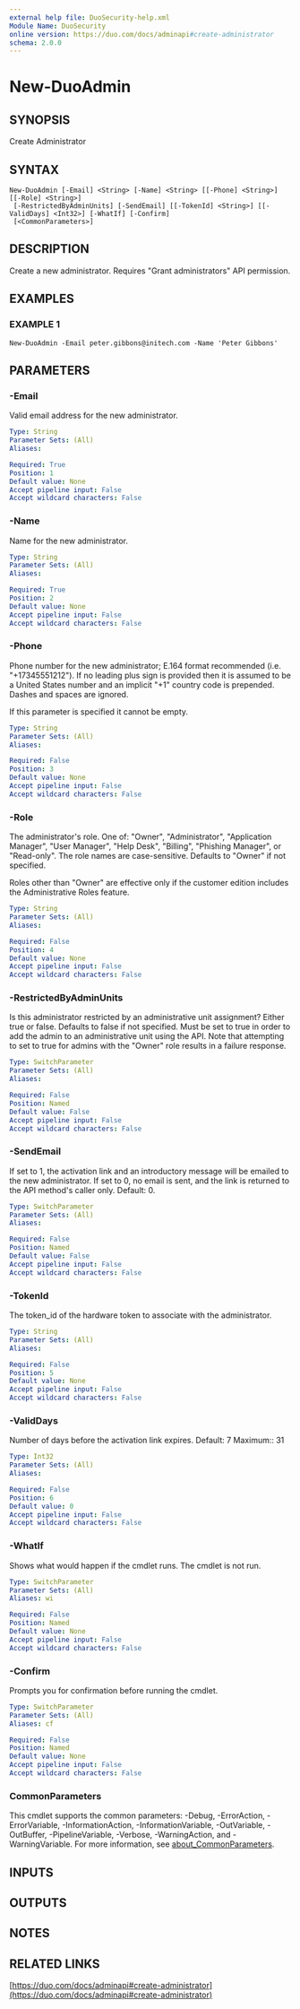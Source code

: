 ```yaml
---
external help file: DuoSecurity-help.xml
Module Name: DuoSecurity
online version: https://duo.com/docs/adminapi#create-administrator
schema: 2.0.0
---
```


# New-DuoAdmin

## SYNOPSIS
Create Administrator

## SYNTAX

```
New-DuoAdmin [-Email] <String> [-Name] <String> [[-Phone] <String>] [[-Role] <String>]
 [-RestrictedByAdminUnits] [-SendEmail] [[-TokenId] <String>] [[-ValidDays] <Int32>] [-WhatIf] [-Confirm]
 [<CommonParameters>]
```

## DESCRIPTION
Create a new administrator.
Requires "Grant administrators" API permission.

## EXAMPLES

### EXAMPLE 1
```
New-DuoAdmin -Email peter.gibbons@initech.com -Name 'Peter Gibbons'
```

## PARAMETERS

### -Email
Valid email address for the new administrator.

```yaml
Type: String
Parameter Sets: (All)
Aliases:

Required: True
Position: 1
Default value: None
Accept pipeline input: False
Accept wildcard characters: False
```

### -Name
Name for the new administrator.

```yaml
Type: String
Parameter Sets: (All)
Aliases:

Required: True
Position: 2
Default value: None
Accept pipeline input: False
Accept wildcard characters: False
```

### -Phone
Phone number for the new administrator; E.164 format recommended (i.e.
"+17345551212").
If no leading plus sign is provided then it is assumed to be a United States number and an implicit "+1" country code is prepended.
Dashes and spaces are ignored.

If this parameter is specified it cannot be empty.

```yaml
Type: String
Parameter Sets: (All)
Aliases:

Required: False
Position: 3
Default value: None
Accept pipeline input: False
Accept wildcard characters: False
```

### -Role
The administrator's role.
One of: "Owner", "Administrator", "Application Manager", "User Manager", "Help Desk", "Billing", "Phishing Manager", or "Read-only".
The role names are case-sensitive.
Defaults to "Owner" if not specified.

Roles other than "Owner" are effective only if the customer edition includes the Administrative Roles feature.

```yaml
Type: String
Parameter Sets: (All)
Aliases:

Required: False
Position: 4
Default value: None
Accept pipeline input: False
Accept wildcard characters: False
```

### -RestrictedByAdminUnits
Is this administrator restricted by an administrative unit assignment?
Either true or false.
Defaults to false if not specified.
Must be set to true in order to add the admin to an administrative unit using the API.
Note that attempting to set to true for admins with the "Owner" role results in a failure response.

```yaml
Type: SwitchParameter
Parameter Sets: (All)
Aliases:

Required: False
Position: Named
Default value: False
Accept pipeline input: False
Accept wildcard characters: False
```

### -SendEmail
If set to 1, the activation link and an introductory message will be emailed to the new administrator.
If set to 0, no email is sent, and the link is returned to the API method's caller only.
Default: 0.

```yaml
Type: SwitchParameter
Parameter Sets: (All)
Aliases:

Required: False
Position: Named
Default value: False
Accept pipeline input: False
Accept wildcard characters: False
```

### -TokenId
The token_id of the hardware token to associate with the administrator.

```yaml
Type: String
Parameter Sets: (All)
Aliases:

Required: False
Position: 5
Default value: None
Accept pipeline input: False
Accept wildcard characters: False
```

### -ValidDays
Number of days before the activation link expires.
Default: 7 Maximum:: 31

```yaml
Type: Int32
Parameter Sets: (All)
Aliases:

Required: False
Position: 6
Default value: 0
Accept pipeline input: False
Accept wildcard characters: False
```

### -WhatIf
Shows what would happen if the cmdlet runs.
The cmdlet is not run.

```yaml
Type: SwitchParameter
Parameter Sets: (All)
Aliases: wi

Required: False
Position: Named
Default value: None
Accept pipeline input: False
Accept wildcard characters: False
```

### -Confirm
Prompts you for confirmation before running the cmdlet.

```yaml
Type: SwitchParameter
Parameter Sets: (All)
Aliases: cf

Required: False
Position: Named
Default value: None
Accept pipeline input: False
Accept wildcard characters: False
```

### CommonParameters
This cmdlet supports the common parameters: -Debug, -ErrorAction, -ErrorVariable, -InformationAction, -InformationVariable, -OutVariable, -OutBuffer, -PipelineVariable, -Verbose, -WarningAction, and -WarningVariable. For more information, see [about_CommonParameters](http://go.microsoft.com/fwlink/?LinkID=113216).

## INPUTS

## OUTPUTS

## NOTES

## RELATED LINKS

[https://duo.com/docs/adminapi#create-administrator](https://duo.com/docs/adminapi#create-administrator)

